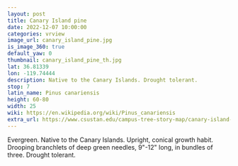 ```yaml
---
layout: post
title: Canary Island pine
date: 2022-12-07 10:00:00
categories: vrview
image_url: canary_island_pine.jpg
is_image_360: true
default_yaw: 0
thumbnail: canary_island_pine_th.jpg
lat: 36.81339
lon: -119.74444
description: Native to the Canary Islands. Drought tolerant.
stop: 7
latin_name: Pinus canariensis
height: 60-80
width: 25
wiki: https://en.wikipedia.org/wiki/Pinus_canariensis
extra_url: https://www.csustan.edu/campus-tree-story-map/canary-island-pine-pinus-canariensis
---
```

Evergreen. Native to the Canary Islands. Upright, conical growth habit. Drooping branchlets of deep green needles, 9"-12" long, in bundles of three. Drought tolerant.